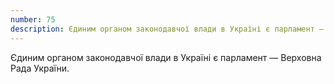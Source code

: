 ```yaml
---
number: 75
description: Єдиним органом законодавчої влади в Україні є парламент — Верховна Рада України.
---
```


Єдиним органом законодавчої влади в Україні є парламент — Верховна Рада України.

